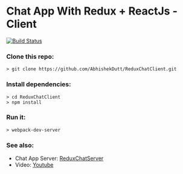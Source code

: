 # Chat App With Redux + ReactJs - Client
[![Build Status](https://travis-ci.org/AbhishekDutt/ReduxChatClient.svg?branch=master)](https://travis-ci.org/AbhishekDutt/ReduxChatClient)


### Clone this repo:
```
> git clone https://github.com/AbhishekDutt/ReduxChatClient.git
```

### Install dependencies:
```
> cd ReduxChatClient
> npm install
```

### Run it:
```
> webpack-dev-server
```

### See also:
 - Chat App Server: [ReduxChatServer](https://github.com/AbhishekDutt/ReduxChatServer)
 - Video: [Youtube](https://youtu.be/PTw4XcOwHRQ)

